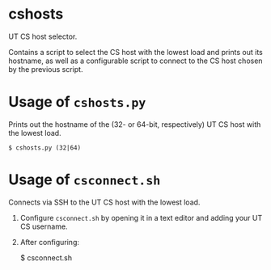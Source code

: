 cshosts
=======

UT CS host selector.

Contains a script to select the CS host with the lowest load and prints out its hostname, as well as a configurable script to connect to the CS host chosen by the previous script.

Usage of `cshosts.py`
=====================
Prints out the hostname of the (32- or 64-bit, respectively) UT CS host with the lowest load.

	$ cshosts.py (32|64)

Usage of `csconnect.sh`
=======================
Connects via SSH to the UT CS host with the lowest load.

1. Configure `csconnect.sh` by opening it in a text editor and adding your UT CS username.
2. After configuring:

	$ csconnect.sh

